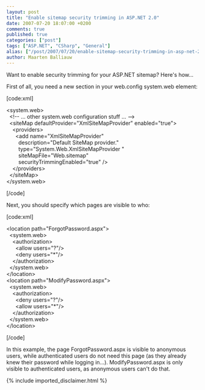 ```yaml
---
layout: post
title: "Enable sitemap security trimming in ASP.NET 2.0"
date: 2007-07-20 18:07:00 +0200
comments: true
published: true
categories: ["post"]
tags: ["ASP.NET", "CSharp", "General"]
alias: ["/post/2007/07/20/enable-sitemap-security-trimming-in-asp-net-2-0.aspx"]
author: Maarten Balliauw
---
```

<p>
Want to enable security trimming for your ASP.NET sitemap? Here&#39;s how...
</p>
<p>
First of all, you need a new section in your web.config system.web element:
</p>
<p>
[code:xml]
</p>
<p>
&lt;system.web&gt;<br />
&nbsp; &lt;!-- ... other system.web configuration stuff ... --&gt;<br />
&nbsp; &lt;siteMap defaultProvider=&quot;XmlSiteMapProvider&quot; enabled=&quot;true&quot;&gt;<br />
&nbsp;&nbsp;&nbsp; &lt;providers&gt;<br />
&nbsp;&nbsp;&nbsp;&nbsp;&nbsp; &lt;add name=&quot;XmlSiteMapProvider&quot;<br />
&nbsp;&nbsp;&nbsp;&nbsp;&nbsp;&nbsp;&nbsp; description=&quot;Default SiteMap provider.&quot;<br />
&nbsp;&nbsp;&nbsp;&nbsp;&nbsp;&nbsp;&nbsp; type=&quot;System.Web.XmlSiteMapProvider &quot;<br />
&nbsp;&nbsp;&nbsp;&nbsp;&nbsp;&nbsp;&nbsp; siteMapFile=&quot;Web.sitemap&quot;<br />
&nbsp;&nbsp;&nbsp;&nbsp;&nbsp;&nbsp;&nbsp; securityTrimmingEnabled=&quot;true&quot; /&gt;<br />
&nbsp;&nbsp;&nbsp; &lt;/providers&gt;<br />
&nbsp; &lt;/siteMap&gt;<br />
&lt;/system.web&gt;
</p>
<p>
[/code]
</p>
<p>
Next, you should specify which pages are visible to who:
</p>
<p>
[code:xml]
</p>
<p>
&lt;location path=&quot;ForgotPassword.aspx&quot;&gt;<br />
&nbsp; &lt;system.web&gt;<br />
&nbsp;&nbsp;&nbsp; &lt;authorization&gt;<br />
&nbsp;&nbsp;&nbsp;&nbsp;&nbsp; &lt;allow users=&quot;?&quot;/&gt;<br />
&nbsp;&nbsp;&nbsp;&nbsp;&nbsp; &lt;deny users=&quot;*&quot;/&gt;<br />
&nbsp;&nbsp;&nbsp; &lt;/authorization&gt;<br />
&nbsp; &lt;/system.web&gt;<br />
&lt;/location&gt;<br />
&lt;location path=&quot;ModifyPassword.aspx&quot;&gt;<br />
&nbsp; &lt;system.web&gt;<br />
&nbsp;&nbsp;&nbsp; &lt;authorization&gt;<br />
&nbsp;&nbsp;&nbsp;&nbsp;&nbsp; &lt;deny users=&quot;?&quot;/&gt;<br />
&nbsp;&nbsp;&nbsp;&nbsp;&nbsp; &lt;allow users=&quot;*&quot;/&gt;<br />
&nbsp;&nbsp;&nbsp; &lt;/authorization&gt;<br />
&nbsp; &lt;/system.web&gt;<br />
&lt;/location&gt;
</p>
<p>
[/code]
</p>
<p>
In this example, the page ForgotPassword.aspx is visible to anonymous users, while authenticated users do not need this page (as they already knew their password while logging in...). ModifyPassword.aspx is only visible to authenticated users, as anonymous users can&#39;t do that.
</p>

{% include imported_disclaimer.html %}
